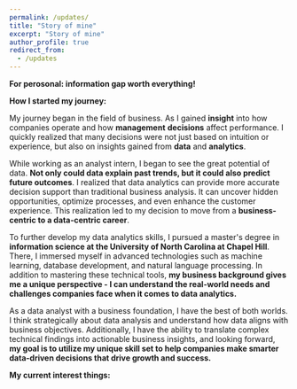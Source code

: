 ```yaml
---
permalink: /updates/
title: "Story of mine"
excerpt: "Story of mine"
author_profile: true
redirect_from: 
  - /updates
---
```


**For perosonal: information gap worth everything!**

**How I started my journey:**

My journey began in the field of business. As I gained **insight** into how companies operate and how **management** **decisions** affect performance. I quickly realized that many decisions were not just based on intuition or experience, but also on insights gained from **data** and **analytics**.

While working as an analyst intern, I began to see the great potential of data. **Not only could data explain past trends, but it could also predict future outcomes**. I realized that data analytics can provide more accurate decision support than traditional business analysis. It can uncover hidden opportunities, optimize processes, and even enhance the customer experience. This realization led to my decision to move from a **business-centric to a data-centric career**.

To further develop my data analytics skills, I pursued a master's degree in **information science at the University of North Carolina at Chapel Hill**. There, I immersed myself in advanced technologies such as machine learning, database development, and natural language processing. In addition to mastering these technical tools, **my business background gives me a unique perspective - I can understand the real-world needs and challenges companies face when it comes to data analytics.**

As a data analyst with a business foundation, I have the best of both worlds. I think strategically about data analysis and understand how data aligns with business objectives. Additionally, I have the ability to translate complex technical findings into actionable business insights, and looking forward, **my goal is to utilize my unique skill set to help companies make smarter data-driven decisions that drive growth and success.**


**My current interest things:**







